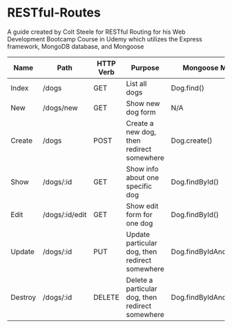 # RESTful-Routes
A guide created by Colt Steele for RESTful Routing for his Web Development 
Bootcamp Course in Udemy which utilizes the Express framework, MongoDB database,
and Mongoose

<table class="table table-hover table-bordered">
			<thead>	
				<tr>
					<th>Name</th>
					<th>Path</th>
					<th>HTTP Verb</th>
					<th>Purpose</th>
					<th>Mongoose Method</th>
				</tr>
			</thead>
			<tbody>
				<tr>
					<td>Index</td>
					<td>/dogs</td>
					<td>GET</td>
					<td>List all dogs</td>
					<td>Dog.find()</td>
				</tr>
				<tr class="success">
					<td>New</td>
					<td>/dogs/new</td>
					<td>GET</td>
					<td>Show new dog form</td>
					<td>N/A</td>
				</tr>
				<tr class="success">
					<td>Create</td>
					<td>/dogs</td>
					<td>POST</td>
					<td>Create a new dog, then redirect somewhere</td>
					<td>Dog.create()</td>
				</tr>
				<tr class="info">
					<td>Show</td>
					<td>/dogs/:id</td>
					<td>GET</td>
					<td>Show info about one specific dog</td>
					<td>Dog.findById()</td>
				</tr>
				<tr class="warning">
					<td>Edit</td>
					<td>/dogs/:id/edit</td>
					<td>GET</td>
					<td>Show edit form for one dog</td>
					<td>Dog.findById()</td>
				</tr>
				<tr class="warning">
					<td>Update</td>
					<td>/dogs/:id</td>
					<td>PUT</td>
					<td>Update particular dog, then redirect somewhere</td>
					<td>Dog.findByIdAndUpdate()</td>
				</tr>
				<tr class="danger">
					<td>Destroy</td>
					<td>/dogs/:id</td>
					<td>DELETE</td>
					<td>Delete a particular dog, then redirect somewhere</td>
					<td>Dog.findByIdAndRemove()</td>
				</tr>
			</tbody>
		</table>
